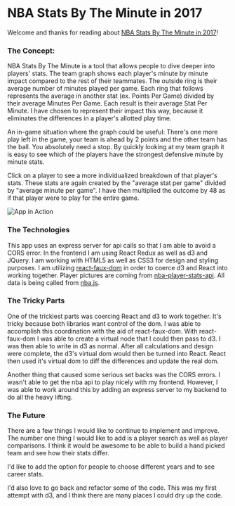 # NBA Stats By The Minute in 2017

Welcome and thanks for reading about [NBA Stats By The Minute in 2017](https://nba-stats-corey-ladovsky.herokuapp.com)!


### The Concept:

NBA Stats By The Minute is a tool that allows people to dive deeper into players' stats.
The team graph shows each player's minute by minute impact compared to the rest of their teammates. The outside ring is their average number of minutes played per game. Each ring that follows represents the average in another stat (ex. Points Per Game) divided by their average Minutes Per Game. Each result is their average Stat Per Minute. I have chosen to represent their impact this way, because it eliminates the differences in a player's allotted play time.

An in-game situation where the graph could be useful: There's one more play left in the game, your team is ahead by 2 points and the other team has the ball. You absolutely need a stop. By quickly looking at my team graph it is easy to see which of the players have the strongest defensive minute by minute stats.

Click on a player to see a more individualized breakdown of that player's stats. These stats are again created by the "average stat per game" divided by "average minute per game". I have then multiplied the outcome by 48 as if that player were to play for the entire game.


![App in Action](https://thumbs.gfycat.com/SimplisticPaleCutworm-size_restricted.gif)


### The Technologies

This app uses an express server for api calls so that I am able to avoid a CORS error.
In the frontend I am using React Redux as well as d3 and JQuery.
I am working with HTML5 as well as CSS3 for design and styling purposes.
I am utilizing [react-faux-dom](https://github.com/Olical/react-faux-dom) in order to coerce d3 and React into working together.
Player pictures are coming from [nba-player-stats-api](https://github.com/hlyford/nba-player-stats-api).
All data is being called from [nba.js](https://github.com/kshvmdn/nba.js/blob/master/docs/api/DATA.md).

### The Tricky Parts

One of the trickiest parts was coercing React and d3 to work together. It's tricky because both libraries want control of the dom. I was able to accomplish this coordination with the aid of react-faux-dom. With react-faux-dom I was able to create a virtual node that I could then pass to d3. I was then able to write in d3 as normal. After all calculations and design were complete, the d3's virtual dom would then be turned into React. React then used it's virtual dom to diff the differences and update the real dom.

Another thing that caused some serious set backs was the CORS errors. I wasn't able to get the nba api to play nicely with my frontend. However, I was able to work around this by adding an express server to my backend to do all the heavy lifting.

### The Future

There are a few things I would like to continue to implement and improve. The number one thing I would like to add is a player search as well as player comparisons. I think it would be awesome to be able to build a hand picked team and see how their stats differ.

I'd like to add the option for people to choose different years and to see career stats. 

I'd also love to go back and refactor some of the code. This was my first attempt with d3, and I think there are many places I could dry up the code.
